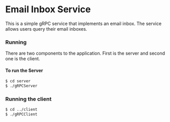 # Email Inbox Service

This is a simple gRPC service that implements an email inbox. The service allows users query their email inboxes.

### Running

There are two components to the application. First is the server and second one is the client.

#### To run the Server

```bash
$ cd server
$ ./gRPCServer
```

### Running the client

```bash
$ cd ../client
$ ./gRPCClient
```
